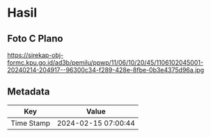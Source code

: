 # Hasil

## Foto C Plano

https://sirekap-obj-formc.kpu.go.id/ad3b/pemilu/ppwp/11/06/10/20/45/1106102045001-20240214-204917--96300c34-f289-428e-8fbe-0b3e4375d96a.jpg


## Metadata

| Key        | Value               |
| ---------- | ------------------- |
| Time Stamp | 2024-02-15 07:00:44 |



